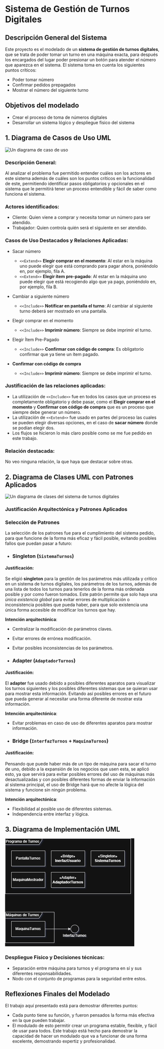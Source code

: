 # Sistema de Gestión de Turnos Digitales

## Descripción General del Sistema

Este proyecto es el modelado de un **sistema de gestión de turnos digitales**, que se trata de poder tomar un turno en una máquina exacta, para después los encargados del lugar poder presionar un botón para atender el número que aparezca en el sistema. El sistema toma en cuenta los siguientes puntos críticos:
+ Poder tomar número
+ Confirmar pedidos prepagados
+ Mostrar el número del siguiente turno

## Objetivos del modelado

+ Crear el proceso de toma de números digitales
+ Desarrollar un sistema lógico y despliegue físico del sistema

## 1. Diagrama de Casos de Uso UML

![Un diagrama de caso de uso](imagenes/PatronesDeDiseñoActividad-CasoDeUso.jpg)

### Descripción General:
Al analizar el problema fue permitido entender cuáles son los actores en este sistema además de cuáles son los puntos críticos en la funcionalidad de este, permitiendo identificar pasos obligatorios y opcionales en el sistema que le permitirá tener un proceso entendible y fácil de saber como funciona el sistema.

### Actores identificados:
+ Cliente: Quien viene a comprar y necesita tomar un número para ser atendido.
+ Trabajador: Quien controla quién será el siguiente en ser atendido.

### Casos de Uso Destacados y Relaciones Aplicadas:
+ Sacar número
  - `<<Extend>>` **Elegir comprar en el momento**: Al estar en la máquina uno puede elegir que está comprando para pagar ahora, poniéndolo en, por ejemplo, fila A.
  - `<<Extend>>` **Elegir ítem pre-pagado**: Al estar en la máquina uno puede elegir que está recogiendo algo que ya pago, poniéndolo en, por ejemplo, fila B.

+ Cambiar a siguiente número
  - `<<Include>>` **Notificar en pantalla el turno**: Al cambiar al siguiente turno deberá ser mostrado en una pantalla.

+ Elegir comprar en el momento
  - `<<Include>>` **Imprimir número**: Siempre se debe imprimir el turno.

+ Elegir Ítem Pre-Pagado
  - `<<Include>>` **Confirmar con código de compra**: Es obligatorio confirmar que ya tiene un ítem pagado.

+ **Confirmar con código de compra**
  - `<<Include>>` **Imprimir número**: Siempre se debe imprimir el turno.
 
### Justificación de las relaciones aplicadas:

+ La utilización de `<<Include>>` fue en todos los casos que un proceso es completamente obligatorio y debe pasar, como el **Elegir comprar en el momento** y **Confirmar con código de compra** que es un proceso que siempre debe generar un número.
+ La utilización de `<<Extend>>` fue usado en partes del proceso las cuales se pueden elegir diversas opciones, en el caso de **sacar número** donde se podían elegir dos.
+ Los flujos se hicieron lo más claro posible como se me fue pedido en este trabajo.

### Relación destacada:
No veo ninguna relación, la que haya que destacar sobre otras.

## 2. Diagrama de Clases UML con Patrones Aplicados

![Un diagrama de clases del sistema de turnos digitales](imagenes/PatronesDeDiseñoActividad-DiagramaDeClases.jpg)

### Justificación Arquitectónica y Patrones Aplicados

### Selección de Patrones
La selección de los patrones fue para el cumplimiento del sistema pedido, para que funcione de la forma más eficaz y fácil posible, evitando posibles fallos que puedan pasar a futuro:

+ ### Singleton (`SistemaTurnos`)

#### Justificación:
Se eligió **singleton** para la gestión de los parámetros más utilizada y critico en un sistema de turnos digitales, los parámetros de los turnos, además de una lista de todos los turnos para tenerlos de la forma más ordenada posible y por como fueron tomados. Este patrón permite que solo haya una *única existencia global* para evitar errores de multiplicación o inconsistencia posibles que pueda haber, para que solo existencia una única forma accesible de modificar los turnos que hay.

**Intención arquitectónica**:
+ Centralizar la modificación de parámetros claves.
+ Evitar errores de errónea modificación.
+ Evitar posibles inconsistencias de los parámetros.

+ ### Adapter (`AdaptadorTurnos`)

#### Justificación:
El **adapter** fue usado debido a posibles diferentes aparatos para visualizar los turnos siguientes y los posibles diferentes sistemas que se quieran usar para mostrar esta información. Evitando así posibles errores en el futuro que pueda generar al necesitar una forma diferente de mostrar esta información.

**Intención arquitectónica**:
+ Evitar problemas en caso de uso de diferentes aparatos para mostrar información.

+ ### Bridge (`InterfazTurnos` + `MaquinaTurnos`)

#### Justificación:
Pensando que puede haber más de un tipo de máquina para sacar el turno de uno, debido a la expansión de los negocios que usen esta, se aplicó esto, ya que servirá para evitar posibles errores del uso de máquinas más desactualizadas y con posibles diferentes formas de enviar la información al sistema principal, el uso de Bridge hará que no afecte la lógica del sistema y funcione sin ningún problema.

**Intención arquitectónica**:
+ Flexibilidad al posible uso de diferentes sistemas.
+ Independencia entre interfaz y lógica.

## 3. Diagrama de Implementación UML

![Un diagrama de clases del sistema de turnos digitales](imagenes/PatronesDeDiseñoActividad-DiagramaDeImplementación.jpg)

### Despliegue Físico y Decisiones técnicas:
+ Separación entre máquina para turnos y el programa en sí y sus diferentes responsabilidades.
+ Nodo con el conjunto de programas para la seguridad entre estos.

## Reflexiones Finales del Modelado
El trabajo aquí presentado está para demostrar diferentes puntos:
+ Cada punto tiene su función, y fueron pensados la forma más efectiva en la que pueden trabajar.
+ El modulado de esto permitir crear un programa estable, flexible, y fácil de usar para todos.
Este trabajo está hecho para demostrar la capacidad de hacer un modulado que va a funcionar de una forma excelente, demostrando expertiz y profesionalidad.
